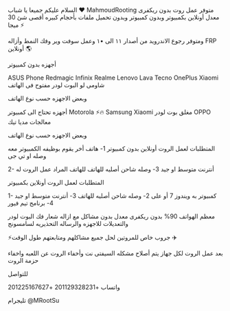 السلام عليكم جميعا يا شباب ♥
MahmoudRooting
متوفر عمل روت بدون ريكفرى معدل أونلاين بكمبيوتر وبدون كمبيوتر وبدون تحميل ملفات بأحجام كبيره أقصى شئ 30 ميجا ⚡

ومتوفر رجوع الاندرويد من أصدار ١١ الى •١ وعمل سوفت وير وفك النمط وأزاله FRP أونلاين 🌎

أجهزه بدون كمبيوتر 

‌ASUS Phone
Redmagic
Infinix 
Realme
Lenovo
Lava
Tecno
OnePlus
 Xiaomi شاومى لو البوت لودر مفتوح فى الهاتف

وبعض الاجهزه حسب نوع الهاتف 


أجهزه تحتاج الى كمبيوتر 
Motorola ⚡🔥
Samsung
Xiaomi مغلق بوت لودر
OPPO معالجات مديا تيك 

وبعض الاجهزه حسب نوع الهاتف 

المتطلبات لعمل الروت أونلاين بدون كمبيوتر 
1- هاتف أخر يقوم بوظيفه الكمبيوتر معه وصله او تي جى 

2- أنترنت متوسط او جيد 
3- وصله شاحن أصليه للهاتف للهاتف المراد عمل الروت له


المتطلبات لعمل الروت أونلاين بكمبيوتر 

1- كمبيوتر به ويندوز 7 أو على 
2- وصله شاحن أصليه للهاتف
3- أنترنت متوسط او جيد 
4- برنامج تيم فيور 

معظم الهواتف 90% بدون ريكفرى معدل بدون مشاكل مع ازاله شعار فك البوت لودر والتعديلات للاجهزه والرساله التحذيريه لسامسونج

⚡جروب خاص للمروتين لحل جميع مشاكلهم ومتابعتهم طول الوقت ‌✈️⁩

بعد عمل الروت لكل جهاز يتم أصلاح مشكله السيفتى نت وأخفاء الروت عن اللعبه واخفاء حزمة الروت 

للتواصل

واتساب 
+201129328231
+201225167627

تليجرام 
@MRootSu
